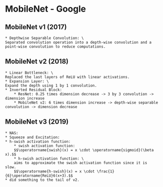 # MobileNet - Google

## MobileNet v1 (2017)
    * Depthwise Separable Convolution: \
    Separated convolution operation into a depth-wise convolution and a point-wise convolution to reduce computations.

## MobileNet v2 (2018)
    * Linear Bottleneck: \
    Replaced the last layers of ReLU with linear activations.
    * Expansion Layer: \
    Expand the depth using 1 by 1 convolution.
    * Inverted Residual Block:
        * ResNet: 0.25 times dimension decrease -> 3 by 3 convolution -> dimension increase
        * MobileNet v2: 6 times dimension increase -> depth-wise separable convolution -> dimension decrease

## MobileNet v3 (2019)
    * NAS:
    * Squeeze and Excitation:
    * h-swish activation function:
        * swish activation function:
        $$\operatorname{swish}(x) = x \cdot \operatorname{sigmoid}(\beta x).$$
        * h-swish activation function: \
        aims to approximate the swish activation function since it is slow.
        $$\operatorname{h-swish}(x) = x \cdot \frac{1}{6}\operatorname{ReLU}6(x+3).$$
    * did something to the tail of v2.
